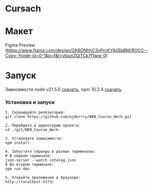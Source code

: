 # Cursach
# Макет
Figma Preview (https://www.figma.com/design/GK6DNhhC3nPrcKYAilSbBM/ROCC--Copy-?node-id=0-1&p=f&t=vbazjZQiTCk7f1ww-0)

# Запуск
Зависимости node v21.5.0 [скачать](https://nodejs.org/en/blog/release/v21.5.0), npm 10.2.4 [скачать](https://www.npmjs.com/package/npm/v/10.2.4)

### Установка и запуск

```
1. Склонируйте репозиторий:
git clone https://github.com/wjdorrry/WEB_Course_Work.git

2. Перейдите в директорию проекта:
cd ./git/WEB_Course_Work

3. Установите зависимости:
npm install

4. Запустите серверы в разных терминалах:
# В первом терминале:
json-server --watch cotalog.json
# Во втором терминале:
npm run dev

5. Откройте приложение в браузере:
http://localhost:5173/
